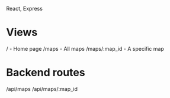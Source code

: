 React, Express

# Views

/ - Home page
/maps - All maps
/maps/:map_id - A specific map

# Backend routes

/api/maps
/api/maps/:map_id